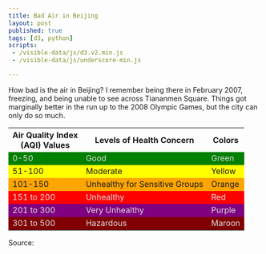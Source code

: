 ```yaml
---
title: Bad Air in Beijing
layout: post
published: true
tags: [d3, python]
scripts:
 - /visible-data/js/d3.v2.min.js
 - /visible-data/js/underscore-min.js

---
```

<style type="text/css">
.aqi-green { background-color: green; color: #ddd; }
.aqi-green:hover { color: #333; }
.aqi-yellow { background-color: yellow; }
.aqi-orange { background-color: orange; }
.aqi-purple { background-color: purple; color: #ddd; }
.aqi-purple:hover { color: #333; }
.aqi-maroon { background-color: maroon; color: #ddd; }
.aqi-maroon:hover { color: #333; }
.aqi-red { background-color: red; color: #ddd; }
.aqi-red:hover { color: #333; }

#chart rect {
  stroke-width: 0.1;
}

#chart path {
  fill: #ddd;
}
</style>

How bad is the air in Beijing? I remember being there in February 2007, freezing, and being unable to see across Tiananmen Square. Things got marginally better in the run up to the 2008 Olympic Games, but the city can only do so much.

<div id="chart"> </div>

<table class="table">
    <tbody>
      <tr>
      </tr><tr>
        <th>Air Quality Index<br>
          (AQI) Values</th>
        <th>Levels of Health Concern</th>
        <th>Colors</th>
      </tr>
      <tr class="aqi-green">
        <td>0-50 </td>
        <td> Good</td>
        <td>Green</td>
      </tr>
      <tr class="aqi-yellow">
        <td>51-100 </td>
        <td>Moderate</td>
        <td>Yellow</td>
      </tr>
      <tr class="aqi-orange">
        <td>101-150 </td>
        <td>Unhealthy for Sensitive Groups </td>
        <td>Orange</td>
      </tr>
      <tr class="aqi-red">
        <td>151 to 200</td>
        <td>Unhealthy </td>
        <td>Red</td>
      </tr>
      <tr class="aqi-purple">
        <td>201 to 300</td>
        <td> Very Unhealthy</td>
        <td> Purple</td>
      </tr>
      <tr class="aqi-maroon">
        <td>301 to 500</td>
        <td>Hazardous</td>
        <td>Maroon</td>
      </tr>
    </tbody>
  </table>

Source:

<script type="text/javascript">
// mise en place
var height = 200,
    width = 1000,
    pad = 20,
    url = "/visible-data/data/beijingair.csv";

var colors = d3.scale.linear()
    .range(['green', 'yellow', 'orange', 'red', 'purple', 'maroon'])
    .domain([0, 51, 101, 151, 201, 301]);

var format = d3.time.format('%m-%d-%Y %H:%M');

var x = d3.time.scale()
    .range([0, width]);

var y = d3.scale.linear()
    .range([height, 0])
    .domain([0, 525]); // max aqi

var chart = d3.select('#chart').append('svg')
    .style('height', height + pad)
    .style('width', width);

var area = d3.svg.area()
    .x(function(d) { return x(d.date); })
    .y0(height)
    .y1( function(d) { return height - y(d.aqi); });

function plot(data) {
    
}


d3.csv(url, function(data) {
    window.data = data;
    _.each(data, function(d, i) {
        d.aqi = +d.aqi;
        d.pm25 = +d.pm25;
        d.date = new Date(Date.parse(d.date));
    });

    // set our date range
    x.domain(d3.extent(_.pluck(data, 'date')));


    /***
    chart.selectAll('path')
        .data([data])
      .enter().append('path')
        .attr('d', area);
    ***/
    chart.selectAll('rect')
        .data(data)
      .enter().append('rect')
        .attr('x', function(d,i) { return x(d.date); })
        .attr('y', function(d) { return height - y(d.aqi); })
        .attr('height', function(d) { return y(d.aqi); })
        .attr('width', width / data.length)
        .style('stroke', function(d) { colors(d.aqi); })
        .style('fill', function(d) { colors(d.aqi); });

    /***
    chart.selectAll('line.bar')
        .data(data)
      .enter().append('line')
        .attr('class', 'bar')
        .attr('x1', function(d) { return x(d.date); })
        .attr('x2', function(d) { return x(d.date); })
        .attr('y1', height)
        .attr('y2', function(d) { return y(d.aqi); })
        .style('stroke-width', width / data.length)
        .style('stroke', function(d) { return colors(d.aqi); });
    ***/
});


</script>